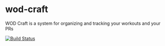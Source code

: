 wod-craft
=========
WOD Craft is a system for organizing and tracking your workouts and your PRs

[![Build Status](https://travis-ci.org/the-gigi/wod-craft.svg?branch=master)](https://travis-ci.org/the-gigi/wod-craft)
